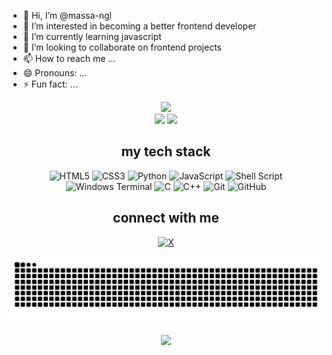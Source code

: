 - 👋 Hi, I’m @massa-ngl
- 👀 I’m interested in becoming a better frontend developer
- 🌱 I’m currently learning javascript
- 💞️ I’m looking to collaborate on frontend projects
- 📫 How to reach me ...
- 😄 Pronouns: ...
- ⚡ Fun fact: ...

<!-- Stats -->
<div align="center">
  <img src="https://github-readme-stats.vercel.app/api?username=massa-ngl&theme=aura&hide_border=true&include_all_commits=true&count_private=true" width="55%" /> </br>
  <img src="https://github-readme-streak-stats.herokuapp.com/?user=massa-ngl&theme=aura&hide_border=true" width="50%" />
  <img src="https://github-readme-stats.vercel.app/api/top-langs/?username=massa-ngl&theme=aura&hide_border=true&include_all_commits=true&count_private=true&layout=compact" width="36%" /> </br>
</div>

<!-- Tech Stack -->
<div align="center">
  
## my tech stack
![HTML5](https://img.shields.io/badge/html5-%23E34F26.svg?style=for-the-badge&logo=html5&logoColor=white) ![CSS3](https://img.shields.io/badge/css3-%231572B6.svg?style=for-the-badge&logo=css3&logoColor=white) ![Python](https://img.shields.io/badge/python-3670A0?style=for-the-badge&logo=python&logoColor=ffdd54) ![JavaScript](https://img.shields.io/badge/javascript-%23323330.svg?style=for-the-badge&logo=javascript&logoColor=%23F7DF1E) ![Shell Script](https://img.shields.io/badge/shell_script-%23121011.svg?style=for-the-badge&logo=gnu-bash&logoColor=white) ![Windows Terminal](https://img.shields.io/badge/Windows%20Terminal-%234D4D4D.svg?style=for-the-badge&logo=windows-terminal&logoColor=white) ![C](https://img.shields.io/badge/c-%2300599C.svg?style=for-the-badge&logo=c&logoColor=white) ![C++](https://img.shields.io/badge/c++-%2300599C.svg?style=for-the-badge&logo=c%2B%2B&logoColor=white) ![Git](https://img.shields.io/badge/git-%23F05033.svg?style=for-the-badge&logo=git&logoColor=white) ![GitHub](https://img.shields.io/badge/github-%23121011.svg?style=for-the-badge&logo=github&logoColor=white) 

</div>

<!-- Social connections -->
<div align="center">

## connect with me
[![X](https://img.shields.io/badge/X-black.svg?logo=X&logoColor=white)](https://x.com/)

</div>


<!-- Snake Animation -->
<div align="center">
  
![snake gif](https://github.com/massa-ngl/massa-ngl/blob/output/github-snake-dark.svg)

</div>


<!-- Visit Counter -->
<div align="center">
  
  [![](https://visitcount.itsvg.in/api?id=massa-ngl&icon=10&color=6)](https://visitcount.itsvg.in)
</div>
<!---
massa-ngl/massa-ngl is a ✨ special ✨ repository because its `README.md` (this file) appears on your GitHub profile.
You can click the Preview link to take a look at your changes.
--->
